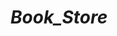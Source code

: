 # _Book_Store_

<!--

  header.php is the shared background for login and enroll forms, it's content is index.php's background


-->

<!--

  Every time you create a new page, make sure to update index.php where routing is handled,
  
  How you do that is adding the new page's name and location to the routing table(array)

  and When you header to a location outside of index.php use /_Book_Store_/name syntax, name is the name of the file

  AND when you require/include another file inside any file thats not index.php, include the full path(relative sometimes causes problems)

-->